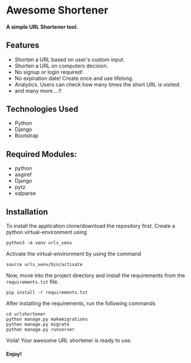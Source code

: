 # Awesome Shortener
#### A simple URL Shortener tool.


## Features
- Shorten a URL based on user's custom input. 
- Shorten a URL on computers decision. 
- No signup or login required! 
- No expiration date! Create once and use lifelong. 
- Analytics. Users can check how many times the short URL is visited.
- and many more....!!

## Technologies Used
- Python
- Django
- Bootstrap

## Required Modules:
- python
- asgiref
- Django
- pytz
- sqlparse

## Installation
To install the application clone/download the repository first. Create a python virtual-environment using 

`python3 -m venv urls_venv`

Activate the virtual-environment by using the command 

`source urls_venv/bin/activate`

Now, move into the project directory and install the requirements from the `requirements.txt` file. 

`pip install -r requirements.txt`

After installing the requirements,  run the following commands

`cd urlshortener`   
`python manage.py makemigrations`   
`python manage.py migrate`   
`python manage.py runserver`   

Voilà! Your awesome URL shortener is ready to use. 

#### Enjoy!

